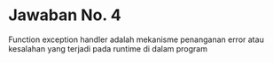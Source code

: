 # Jawaban No. 4

Function exception handler adalah mekanisme penanganan error atau kesalahan yang terjadi pada runtime di dalam program